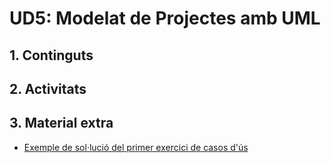 # UD5: Modelat de Projectes amb UML

## 1. Continguts

## 2. Activitats

## 3. Material extra

* [Exemple de sol·lució del primer exercici de casos d'ús](UD5-PRAC1-SOL-CASUS.md)